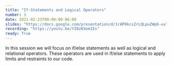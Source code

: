 ```yaml
---
title: "If-Statements and Logical Operators"
number: 3
date: 2021-02-23T00:00:00-06:00
slides: "https://docs.google.com/presentation/d/1rAP0kcsZrLQLpuZWp6-uv7PWfFTpR4zCTIjUfji62cM/edit?usp=sharing"
recording: "https://youtu.be/YI8zKXom3Is"
ready: True
---
```


In this session we will focus on if/else statements as well as logical and relational operators. These operators are used in if/else statements to apply limits and restraints to our code.